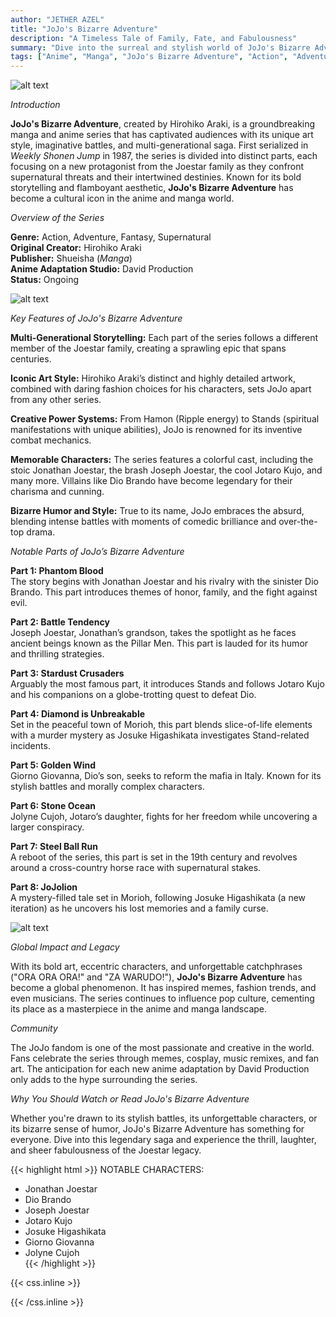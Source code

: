 ```yaml
---
author: "JETHER AZEL"
title: "JoJo's Bizarre Adventure"
description: "A Timeless Tale of Family, Fate, and Fabulousness"
summary: "Dive into the surreal and stylish world of JoJo's Bizarre Adventure."
tags: ["Anime", "Manga", "JoJo's Bizarre Adventure", "Action", "Adventure"]
---
```


![alt text](/jojo1.jpg)

*Introduction*  

**JoJo's Bizarre Adventure**, created by Hirohiko Araki, is a groundbreaking manga and anime series that has captivated audiences with its unique art style, imaginative battles, and multi-generational saga. First serialized in *Weekly Shonen Jump* in 1987, the series is divided into distinct parts, each focusing on a new protagonist from the Joestar family as they confront supernatural threats and their intertwined destinies. Known for its bold storytelling and flamboyant aesthetic, **JoJo's Bizarre Adventure** has become a cultural icon in the anime and manga world.  

*Overview of the Series*  

**Genre:** Action, Adventure, Fantasy, Supernatural  
**Original Creator:** Hirohiko Araki  
**Publisher:** Shueisha (*Manga*)  
**Anime Adaptation Studio:** David Production  
**Status:** Ongoing  

![alt text](/jojo2.jpg)

*Key Features of JoJo's Bizarre Adventure*  

**Multi-Generational Storytelling:** Each part of the series follows a different member of the Joestar family, creating a sprawling epic that spans centuries.  

**Iconic Art Style:** Hirohiko Araki’s distinct and highly detailed artwork, combined with daring fashion choices for his characters, sets JoJo apart from any other series.  

**Creative Power Systems:** From Hamon (Ripple energy) to Stands (spiritual manifestations with unique abilities), JoJo is renowned for its inventive combat mechanics.  

**Memorable Characters:** The series features a colorful cast, including the stoic Jonathan Joestar, the brash Joseph Joestar, the cool Jotaro Kujo, and many more. Villains like Dio Brando have become legendary for their charisma and cunning.  

**Bizarre Humor and Style:** True to its name, JoJo embraces the absurd, blending intense battles with moments of comedic brilliance and over-the-top drama.  

*Notable Parts of JoJo’s Bizarre Adventure*  

**Part 1: Phantom Blood**  
The story begins with Jonathan Joestar and his rivalry with the sinister Dio Brando. This part introduces themes of honor, family, and the fight against evil.  

**Part 2: Battle Tendency**  
Joseph Joestar, Jonathan’s grandson, takes the spotlight as he faces ancient beings known as the Pillar Men. This part is lauded for its humor and thrilling strategies.  

**Part 3: Stardust Crusaders**  
Arguably the most famous part, it introduces Stands and follows Jotaro Kujo and his companions on a globe-trotting quest to defeat Dio.  

**Part 4: Diamond is Unbreakable**  
Set in the peaceful town of Morioh, this part blends slice-of-life elements with a murder mystery as Josuke Higashikata investigates Stand-related incidents.  

**Part 5: Golden Wind**  
Giorno Giovanna, Dio’s son, seeks to reform the mafia in Italy. Known for its stylish battles and morally complex characters.  

**Part 6: Stone Ocean**  
Jolyne Cujoh, Jotaro’s daughter, fights for her freedom while uncovering a larger conspiracy.  

**Part 7: Steel Ball Run**  
A reboot of the series, this part is set in the 19th century and revolves around a cross-country horse race with supernatural stakes.  

**Part 8: JoJolion**  
A mystery-filled tale set in Morioh, following Josuke Higashikata (a new iteration) as he uncovers his lost memories and a family curse.  

![alt text](/jojo3.jpg)

*Global Impact and Legacy*  

With its bold art, eccentric characters, and unforgettable catchphrases ("ORA ORA ORA!" and "ZA WARUDO!"), **JoJo's Bizarre Adventure** has become a global phenomenon. It has inspired memes, fashion trends, and even musicians. The series continues to influence pop culture, cementing its place as a masterpiece in the anime and manga landscape.  

*Community*  

The JoJo fandom is one of the most passionate and creative in the world. Fans celebrate the series through memes, cosplay, music remixes, and fan art. The anticipation for each new anime adaptation by David Production only adds to the hype surrounding the series.  

*Why You Should Watch or Read JoJo's Bizarre Adventure*  

Whether you're drawn to its stylish battles, its unforgettable characters, or its bizarre sense of humor, JoJo's Bizarre Adventure has something for everyone. Dive into this legendary saga and experience the thrill, laughter, and sheer fabulousness of the Joestar legacy.  

{{< highlight html >}}
NOTABLE CHARACTERS:
- Jonathan Joestar  
- Dio Brando  
- Joseph Joestar  
- Jotaro Kujo  
- Josuke Higashikata  
- Giorno Giovanna  
- Jolyne Cujoh  
{{< /highlight >}}

{{< css.inline >}}

<style>
.emojify {
	font-family: Apple Color Emoji, Segoe UI Emoji, NotoColorEmoji, Segoe UI Symbol, Android Emoji, EmojiSymbols;
	font-size: 2rem;
	vertical-align: middle;
}
@media screen and (max-width:650px) {
  .nowrap {
    display: block;
    margin: 25px 0;
  }
}
</style>

{{< /css.inline >}}
